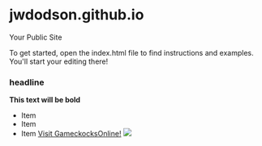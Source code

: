 jwdodson.github.io
=====================

Your Public Site

To get started, open the index.html file to find instructions and examples. You'll start your editing there!
### headline
**This text will be bold**
* Item
* Item
* Item
[Visit GameckocksOnline!](http://www.gamecocksonline.com/)
![](http://www.sc.edu/music/_resources/ldp-galleries/.private_ldp/a20821/production/master/69d85aa1-e2f1-497a-acc0-688b48a194af.jpeg)
